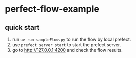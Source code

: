 # perfect-flow-example

## quick start

1. run `uv run sampleFlow.py` to run the flow by local prefect.
2. use `prefect server start` to start the prefect server.
3. go to http://127.0.0.1:4200 and check the flow results.

